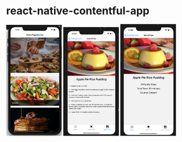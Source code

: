 # react-native-contentful-app

<img width="150" src="https://raw.githubusercontent.com/erjolamuca/react-native-contentful-app/master/examples/main-screen.png" />
<img width="150" src="https://raw.githubusercontent.com/erjolamuca/react-native-contentful-app/master/examples/instructions-screen.png" />
<img width="150" src="https://raw.githubusercontent.com/erjolamuca/react-native-contentful-app/master/examples/ingredients-screen.png" />
